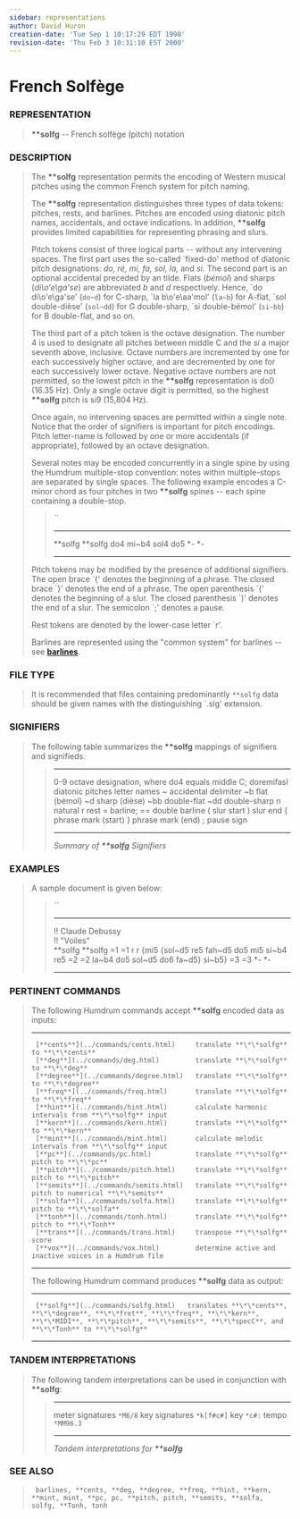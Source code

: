 ```yaml
---
sidebar: representations
author: David Huron
creation-date: 'Tue Sep 1 10:17:29 EDT 1998'
revision-date: 'Thu Feb 3 10:31:10 EST 2000'
---
```



French Solfège
=========================================

### REPRESENTATION

> **\*\*solfg** \-- French solfège (pitch) notation

### DESCRIPTION

> The **\*\*solfg** representation permits the encoding of Western
> musical pitches using the common French system for pitch naming.
>
> The **\*\*solfg** representation distinguishes three types of data
> tokens: pitches, rests, and barlines. Pitches are encoded using
> diatonic pitch names, accidentals, and octave indications. In
> addition, **\*\*solfg** provides limited capabilities for representing
> phrasing and slurs.
>
> Pitch tokens consist of three logical parts \-- without any
> intervening spaces. The first part uses the so-called \`fixed-do\'
> method of diatonic pitch designations: *do, ré, mi, fa, sol, la,* and
> *si.* The second part is an optional accidental preceded by an tilde.
> Flats (*bémol*) and sharps (*di\\o\'e\\ga\'se*) are abbreviated *b*
> and *d* respectively. Hence, \`do di\\o\'e\\ga\'se\' (`do~d`) for
> C-sharp, \`la b\\o\'e\\aa\'mol\' (`la~b`) for A-flat, \`sol
> double-dièse\' (`sol~dd`) for G double-sharp, \`si double-bémol\'
> (`si~bb`) for B double-flat, and so on.
>
> The third part of a pitch token is the octave designation. The number
> 4 is used to designate all pitches between middle C and the *si* a
> major seventh above, inclusive. Octave numbers are incremented by one
> for each successively higher octave, and are decremented by one for
> each successively lower octave. Negative octave numbers are not
> permitted, so the lowest pitch in the **\*\*solfg** representation is
> do0 (16.35 Hz). Only a single octave digit is permitted, so the
> highest **\*\*solfg** pitch is si9 (15,804 Hz).
>
> Once again, no intervening spaces are permitted within a single note.
> Notice that the order of signifiers is important for pitch encodings.
> Pitch letter-name is followed by one or more accidentals (if
> appropriate), followed by an octave designation.
>
> Several notes may be encoded concurrently in a single spine by using
> the Humdrum multiple-stop convention: notes within multiple-stops are
> separated by single spaces. The following example encodes a C-minor
> chord as four pitches in two **\*\*solfg** spines \-- each spine
> containing a double-stop.
>
> > ``
> >
> >   ------------ -----------
> >   \*\*solfg    \*\*solfg
> >   do4 mi\~b4   sol4 do5
> >   \*-          \*-
> >   ------------ -----------
> >
> Pitch tokens may be modified by the presence of additional signifiers.
> The open brace \`{\' denotes the beginning of a phrase. The closed
> brace \`}\' denotes the end of a phrase. The open parenthesis \`(\'
> denotes the beginning of a slur. The closed parenthesis \`)\' denotes
> the end of a slur. The semicolon \`;\' denotes a pause.
>
> Rest tokens are denoted by the lower-case letter \`r\'.
>
> Barlines are represented using the \"common system\" for barlines \--
> see [**barlines**](barlines.rep.html).

### FILE TYPE

> It is recommended that files containing predominantly `**solfg` data
> should be given names with the distinguishing \`.slg\' extension.

### SIGNIFIERS

> The following table summarizes the **\*\*solfg** mappings of
> signifiers and signifieds.
>
> >   ------------ ------------------------------------------------
> >   0-9          octave designation, where do4 equals middle C;
> >   doremifasl   diatonic pitches letter names
> >   \~           accidental delimiter
> >   \~b          flat (bémol)
> >   \~d          sharp (dièse)
> >   \~bb         double-flat
> >   \~dd         double-sharp
> >   n            natural
> >   r            rest
> >   =            barline; == double barline
> >   (            slur start
> >   )            slur end
> >   {            phrase mark (start)
> >   }            phrase mark (end)
> >   ;            pause sign
> >   ------------ ------------------------------------------------
> >
> > *Summary of **\*\*solfg** Signifiers*

### EXAMPLES

> A sample document is given below:
>
> > ``
> >
> >   ------------------- -----------
> >   !! Claude Debussy   
> >   !! \"Voiles\"       
> >   \*\*solfg           \*\*solfg
> >   =1                  =1
> >   r                   r
> >   {mi5                {sol\~d5
> >   re5                 fah\~d5
> >   do5                 mi5
> >   si\~b4              re5
> >   =2                  =2
> >   la\~b4              do5
> >   sol\~d5             do6
> >   fa\~d5}             si\~b5}
> >   =3                  =3
> >   \*-                 \*-
> >   ------------------- -----------
> >
### PERTINENT COMMANDS

> The following Humdrum commands accept **\*\*solfg** encoded data as
> inputs:
>
>   -- --------------------------------------- -----------------------------------------------------------
>      [**cents**](../commands/cents.html)     translate **\*\*solfg** to **\*\*cents**
>      [**deg**](../commands/deg.html)         translate **\*\*solfg** to **\*\*deg**
>      [**degree**](../commands/degree.html)   translate **\*\*solfg** to **\*\*degree**
>      [**freq**](../commands/freq.html)       translate **\*\*solfg** to **\*\*freq**
>      [**hint**](../commands/hint.html)       calculate harmonic intervals from **\*\*solfg** input
>      [**kern**](../commands/kern.html)       translate **\*\*solfg** to **\*\*kern**
>      [**mint**](../commands/mint.html)       calculate melodic intervals from **\*\*solfg** input
>      [**pc**](../commands/pc.html)           translate **\*\*solfg** pitch to **\*\*pc**
>      [**pitch**](../commands/pitch.html)     translate **\*\*solfg** pitch to **\*\*pitch**
>      [**semits**](../commands/semits.html)   translate **\*\*solfg** pitch to numerical **\*\*semits**
>      [**solfa**](../commands/solfa.html)     translate **\*\*solfg** pitch to **\*\*solfa**
>      [**tonh**](../commands/tonh.html)       translate **\*\*solfg** pitch to **\*\*Tonh**
>      [**trans**](../commands/trans.html)     transpose **\*\*solfg** score
>      [**vox**](../commands/vox.html)         determine active and inactive voices in a Humdrum file
>                                              
>   -- --------------------------------------- -----------------------------------------------------------
>
> The following Humdrum command produces **\*\*solfg** data as output:
>
>   -- ------------------------------------- -----------------------------------------------------------------------------------------------------------------------------------------------------------------------------------
>      [**solfg**](../commands/solfg.html)   translates **\*\*cents**, **\*\*degree**, **\*\*fret**, **\*\*freq**, **\*\*kern**, **\*\*MIDI**, **\*\*pitch**, **\*\*semits**, **\*\*specC**, and **\*\*Tonh** to **\*\*solfg**
>   -- ------------------------------------- -----------------------------------------------------------------------------------------------------------------------------------------------------------------------------------
>
### TANDEM INTERPRETATIONS

> The following tandem interpretations can be used in conjunction with
> **\*\*solfg**:
>
> >   ------------------ ------------
> >   meter signatures   `*M6/8`
> >   key signatures     `*k[f#c#]`
> >   key                `*c#:`
> >   tempo              `*MM96.3`
> >   ------------------ ------------
> >
> > *Tandem interpretations for **\*\*solfg***

### SEE ALSO

> ` barlines, **cents, **deg, **degree, **freq, **hint, **kern, **mint, mint, **pc, pc, **pitch, pitch, **semits, **solfa, solfg, **Tonh, tonh`

